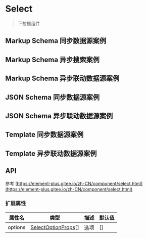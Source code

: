# Select

> 下拉框组件

## Markup Schema 同步数据源案例

<dumi-previewer demoPath="guide/select/markup-schema-sync" />

## Markup Schema 异步搜索案例

<dumi-previewer demoPath="guide/select/markup-schema-async-search" />

## Markup Schema 异步联动数据源案例

<dumi-previewer demoPath="guide/select/markup-schema-async" />

## JSON Schema 同步数据源案例

<dumi-previewer demoPath="guide/select/json-schema-sync" />

## JSON Schema 异步联动数据源案例

<dumi-previewer demoPath="guide/select/json-schema-async" />

## Template 同步数据源案例

<dumi-previewer demoPath="guide/select/template-sync" />

## Template 异步联动数据源案例

<dumi-previewer demoPath="guide/select/template-async" />

## API

参考 [https://element-plus.gitee.io/zh-CN/component/select.html](https://element-plus.gitee.io/zh-CN/component/select.html)

### 扩展属性

| 属性名  | 类型                                                                                                       | 描述 | 默认值 |
| ------- | ---------------------------------------------------------------------------------------------------------- | ---- | ------ |
| options | [SelectOptionProps](https://element-plus.gitee.io/zh-CN/component/select.html#option-%E5%B1%9E%E6%80%A7)[] | 选项 | []     |
